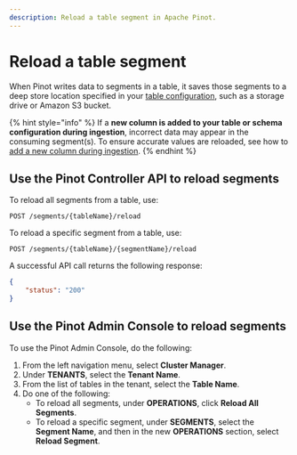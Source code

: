 ```yaml
---
description: Reload a table segment in Apache Pinot.
---
```


# Reload a table segment

When Pinot writes data to segments in a table, it saves those segments to a deep store location specified in your [table configuration](../../configuration-reference/table.md), such as a storage drive or Amazon S3 bucket.

{% hint style="info" %}
If a **new column is added to your table or schema configuration during ingestion**, incorrect data may appear in the consuming segment(s). To ensure accurate values are reloaded, see how to [add a new column during ingestion](../../for-developers/advanced/ingestion-level-transformations.md#add-a-new-column-during-ingestion).&#x20;
{% endhint %}

## Use the Pinot Controller API to reload segments

To reload all segments from a table, use:

```
POST /segments/{tableName}/reload
```

To reload a specific segment from a table, use:

```
POST /segments/{tableName}/{segmentName}/reload
```

A successful API call returns the following response:

```json
{
    "status": "200"
}
```

## Use the Pinot Admin Console to reload segments

To use the Pinot Admin Console, do the following:

1. From the left navigation menu, select **Cluster Manager**.
2. Under **TENANTS**, select the **Tenant Name**.
3. From the list of tables in the tenant, select the **Table Name**.
4. Do one of the following:
   * To reload all segments, under **OPERATIONS**, click **Reload All Segments**.
   * To reload a specific segment, under **SEGMENTS**, select the **Segment Name**, and then in the new **OPERATIONS** section, select **Reload Segment**.
